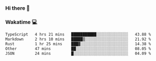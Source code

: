 ### Hi there 👋

<!--
**kikyou14/kikyou14** is a ✨ _special_ ✨ repository because its `README.md` (this file) appears on your GitHub profile.

Here are some ideas to get you started:

- 🔭 I’m currently working on ...
- 🌱 I’m currently learning ...
- 👯 I’m looking to collaborate on ...
- 🤔 I’m looking for help with ...
- 💬 Ask me about ...
- 📫 How to reach me: ...
- 😄 Pronouns: ...
- ⚡ Fun fact: ...
-->

### Wakatime 💻

<!--START_SECTION:waka-->

```txt
TypeScript   4 hrs 21 mins   ███████████░░░░░░░░░░░░░░   43.88 %
Markdown     2 hrs 10 mins   █████▒░░░░░░░░░░░░░░░░░░░   21.92 %
Rust         1 hr 25 mins    ███▓░░░░░░░░░░░░░░░░░░░░░   14.38 %
Other        47 mins         ██░░░░░░░░░░░░░░░░░░░░░░░   08.05 %
JSON         24 mins         █░░░░░░░░░░░░░░░░░░░░░░░░   04.09 %
```

<!--END_SECTION:waka-->